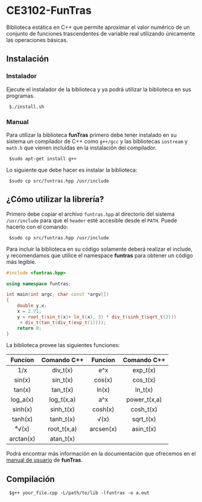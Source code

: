 # CE3102-FunTras

Biblioteca estática en C++ que permite aproximar el valor numérico de un conjunto de funciones trascendentes de variable real utilizando únicamente las operaciones básicas.

## Instalación

### Instalador

Ejecute el instalador de la biblioteca y ya podrá utilizar la biblioteca en sus programas.

```shell
 $./install.sh
```

### Manual

Para utilizar la biblioteca **funTras** primero debe tener instalado en su sistema un compilador de C++ como ```g++/gcc``` y las bibliotecas `iostream` y `math.h` que vienen incluidas en la instalación del compilador.

```shell
 $sudo apt-get install g++
```

Lo siguiente que debe hacer es instalar la biblioteca:

```shell
 $sudo cp src/funtras.hpp /usr/include
```

## ¿Cómo utilizar la librería?

Primero debe copiar el archivo `funtras.hpp` al directorio del sistema `/usr/include` para que el `header` esté accesible desde el `PATH`. Puede hacerlo con el comando:

```shell
 $sudo cp src/funtras.hpp /usr/include
```

Para incluir la biblioteca en su código solamente deberá realizar el include, y recomendamos que utilice el namespace **funtras** para obtener un código más legible.

```c++
#include <funtras.hpp>

using namespace funtras;

int main(int argc, char const *argv[])
{
    double y,x;
    x = 2.71;
    y = root_t(sin_t(x)+ ln_t(x), 3) * div_t(sinh_t(sqrt_t(2)))
     + div_t(tan_t(div_t(exp_t(1))));
    return 0;
}
```

La biblioteca provee las siguientes funciones:

|  Funcion  | Comando C++ |  Funcion  |  Comando C++ |
|:---------:|:-----------:|:---------:|:------------:|
|    1/x    |   div_t(x)  |    e^x    |   exp_t(x)   |
|   sin(x)  |   sin_t(x)  |   cos(x)  |   cos_t(x)   |
|   tan(x)  |   tan_t(x)  |   ln(x)   |    ln_t(x)   |
|  log_a(x) |  log_t(x,a) |    a^x    | power_t(x,a) |
|  sinh(x)  |  sinh_t(x)  |  cosh(x)  |   cosh_t(x)  |
|  tanh(x)  |  tanh_t(x)  |    √(x)   |   sqrt_t(x)  |
|   ⁶√(x)   | root_t(x,a) | arcsen(x) |   asin_t(x)  |
| arctan(x) |  atan_t(x)  |           |              |

Podrá encontrar más información en la documentación que ofrecemos en el [manual de usuario](google.com) de **funTras**.

## Compilación

```shell
 $g++ your_file.cpp -L/path/to/lib -lfuntras -o a.out
```
